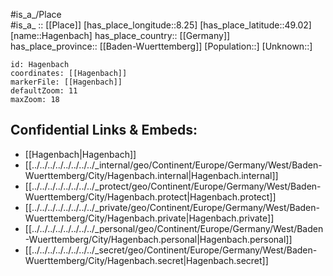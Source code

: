 ﻿---
location: [49.02,8.25] 
mapzoom: [7,12] 
mapmarker: city 
type: City
tags:
- geo/City


SpocWebEntityId: 30699
isDeleted: false
confidential: public

---
#is_a_/Place  
#is_a_ :: [[Place]] 
[has_place_longitude::8.25] 
[has_place_latitude::49.02] 
[name::Hagenbach] 
has_place_country:: [[Germany]]  
has_place_province:: [[Baden-Wuerttemberg]] 
[Population::] 
[Unknown::] 


```leaflet
id: Hagenbach
coordinates: [[Hagenbach]] 
markerFile: [[Hagenbach]] 
defaultZoom: 11 
maxZoom: 18
```


## Confidential Links & Embeds: 
- [[Hagenbach|Hagenbach]]  
- [[../../../../../../../../_internal/geo/Continent/Europe/Germany/West/Baden-Wuerttemberg/City/Hagenbach.internal|Hagenbach.internal]] 
- [[../../../../../../../../_protect/geo/Continent/Europe/Germany/West/Baden-Wuerttemberg/City/Hagenbach.protect|Hagenbach.protect]] 
- [[../../../../../../../../_private/geo/Continent/Europe/Germany/West/Baden-Wuerttemberg/City/Hagenbach.private|Hagenbach.private]] 
- [[../../../../../../../../_personal/geo/Continent/Europe/Germany/West/Baden-Wuerttemberg/City/Hagenbach.personal|Hagenbach.personal]] 
- [[../../../../../../../../_secret/geo/Continent/Europe/Germany/West/Baden-Wuerttemberg/City/Hagenbach.secret|Hagenbach.secret]] 
